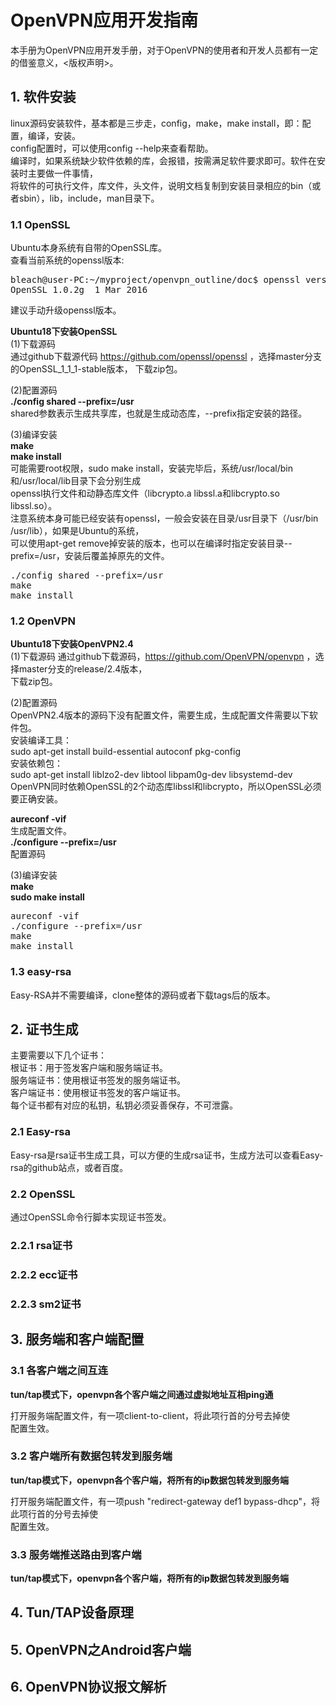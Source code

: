 # OpenVPN应用开发指南    
本手册为OpenVPN应用开发手册，对于OpenVPN的使用者和开发人员都有一定的借鉴意义，<版权声明>。    
  
## 1. 软件安装    
linux源码安装软件，基本都是三步走，config，make，make install，即：配置，编译，安装。    
config配置时，可以使用config --help来查看帮助。    
编译时，如果系统缺少软件依赖的库，会报错，按需满足软件要求即可。软件在安装时主要做一件事情，  
将软件的可执行文件，库文件，头文件，说明文档复制到安装目录相应的bin（或者sbin），lib，include，man目录下。    

### 1.1 OpenSSL
Ubuntu本身系统有自带的OpenSSL库。  
查看当前系统的openssl版本:
<pre>
bleach@user-PC:~/myproject/openvpn_outline/doc$ openssl version
OpenSSL 1.0.2g  1 Mar 2016
</pre>
建议手动升级openssl版本。    

**Ubuntu18下安装OpenSSL**  
(1)下载源码  
通过github下载源代码 https://github.com/openssl/openssl ，选择master分支的OpenSSL_1_1_1-stable版本，
下载zip包。

(2)配置源码  
**./config  shared  --prefix=/usr**     
shared参数表示生成共享库，也就是生成动态库，--prefix指定安装的路径。    

(3)编译安装  
**make**     
**make install**   
可能需要root权限，sudo make install，安装完毕后，系统/usr/local/bin和/usr/local/lib目录下会分别生成  
openssl执行文件和动静态库文件（libcrypto.a libssl.a和libcrypto.so libssl.so）。    
注意系统本身可能已经安装有openssl，一般会安装在目录/usr目录下（/usr/bin  /usr/lib），如果是Ubuntu的系统，  
可以使用apt-get remove掉安装的版本，也可以在编译时指定安装目录--prefix=/usr，安装后覆盖掉原先的文件。    
<pre>
./config shared --prefix=/usr
make 
make install
</pre>


### 1.2 OpenVPN
**Ubuntu18下安装OpenVPN2.4**  
(1)下载源码
通过github下载源码，https://github.com/OpenVPN/openvpn ，选择master分支的release/2.4版本，  
下载zip包。  

(2)配置源码  
OpenVPN2.4版本的源码下没有配置文件，需要生成，生成配置文件需要以下软件包。  
安装编译工具：  
sudo apt-get install build-essential autoconf pkg-config  
安装依赖包：  
sudo apt-get install liblzo2-dev libtool  libpam0g-dev libsystemd-dev  
OpenVPN同时依赖OpenSSL的2个动态库libssl和libcrypto，所以OpenSSL必须要正确安装。  

**aureconf -vif**   
生成配置文件。  
**./configure --prefix=/usr**  
配置源码  

(3)编译安装  
**make**    
**sudo make install**    
<pre>
aureconf -vif
./configure --prefix=/usr 
make 
make install
</pre>


### 1.3 easy-rsa
Easy-RSA并不需要编译，clone整体的源码或者下载tags后的版本。    

## 2. 证书生成    
主要需要以下几个证书：    
根证书：用于签发客户端和服务端证书。    
服务端证书：使用根证书签发的服务端证书。    
客户端证书：使用根证书签发的客户端证书。    
每个证书都有对应的私钥，私钥必须妥善保存，不可泄露。    
  
### 2.1  Easy-rsa    
Easy-rsa是rsa证书生成工具，可以方便的生成rsa证书，生成方法可以查看Easy-rsa的github站点，或者百度。    
  
### 2.2  OpenSSL    
通过OpenSSL命令行脚本实现证书签发。    
  
### 2.2.1 rsa证书    
    
### 2.2.2 ecc证书    
    
### 2.2.3 sm2证书    
  
## 3. 服务端和客户端配置    
  
### 3.1  各客户端之间互连    
**tun/tap模式下，openvpn各个客户端之间通过虚拟地址互相ping通**

打开服务端配置文件，有一项client-to-client，将此项行首的分号去掉使    
配置生效。
  
### 3.2  客户端所有数据包转发到服务端    
**tun/tap模式下，openvpn各个客户端，将所有的ip数据包转发到服务端**

打开服务端配置文件，有一项push "redirect-gateway def1 bypass-dhcp"，将此项行首的分号去掉使    
配置生效。  

### 3.3  服务端推送路由到客户端    
**tun/tap模式下，openvpn各个客户端，将所有的ip数据包转发到服务端**
    
## 4. Tun/TAP设备原理    
  
## 5. OpenVPN之Android客户端    
  
## 6. OpenVPN协议报文解析    

